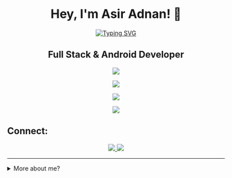<div align="center">

# Hey, I'm Asir Adnan!  👋

</div>

<div align="center" style="margin-bottom: 20px;">
<a href="https://git.io/typing-svg">
    <img src="https://readme-typing-svg.demolab.com?font=JetBrains+Mono&size=28&duration=2000&pause=1000&center=true&vCenter=true&width=700&lines=Full+Stack+%7C+Android+Developer;FastAPI+%7C+Kotlin+%7C+Django+%7C+Next.js+%7C+MERN;Building%2C+Breaking%2C+Learning...;Fueled+by+tea+and+Enthusiasm!&color=009688" alt="Typing SVG" />
</a>

  <br/>
</div>
<div align="center">

  ## Full Stack & Android Developer

</div>
<!-- 
## 🔥 About Me
- 🎓 **Computer Science Student at BRAC University**
- 📱 **Android Developer** proficient in **Kotlin**, building scalable and efficient mobile applications.
- 🌐 **Full-Stack Web Developer** with expertise in **FastAPI, Django, Next.js, and the MERN stack**.
- ⚔️ **Competitive Programmer**, participated in **ICPC Regional** and **NCPC Regional**, solving **1300+ problems** across platforms. -->

<p align="center">
    <img src="https://skillicons.dev/icons?i=nginx,linux"/>
</p>
<p align="center">
    <img src="https://skillicons.dev/icons?i=fastapi,django,nextjs,express,nodejs"/>
</p>
<p align="center">
    <img src="https://skillicons.dev/icons?i=python,c,cpp,java,kotlin,js,solidity"/>
</p>

<p align="center">
    <img src="https://skillicons.dev/icons?i=html,css,bootstrap,tailwind,react,sqlite,mysql,postgres,mongodb"/>
</p>

## Connect:
<p align="center">
    <a href="https://linkedin.com/in/asiradnan">
    <img src="https://skillicons.dev/icons?i=linkedin"/>
    </a>
    <a href="mailto:asiradnan23@gmail.com">
    <img src="https://skillicons.dev/icons?i=gmail"/>
    </a>
</p>
  

---
<details>
   <summary>More about me?</summary>
   
## I am a -
### 💻 Passionate Coder

Whether it's algorithms, data structures, or diving into the world of software development, every line of code is an opportunity to learn and grow.

### ⚔️ Competitive Programming Enthusiast

Competitive programming is my playground. I believe in the power of challenges to sharpen my skills. Regularly participating and pushing my limits in competitive programming is not just a hobby but my top priority.
####  Current Ratings: 
- [1301 - Codeforces ](https://codeforces.com/profile/asiradnan)
- [1599 - CodeChef ](https://www.codechef.com/users/asiradnan)

And solved more than **1300** problems on different judges including [800+ problems on Codeforces ](https://codeforces.com/profile/asiradnan), [70+ on CSES](https://cses.fi/user/171849), [180+ on CodeChef ](https://www.codechef.com/users/asiradnan) and [370+ problems on Beecrowd](https://www.beecrowd.com.br/judge/en/profile/655116).

### 🛠️  Software & Android Developer
I am passionate about building high-performance Android apps with Kotlin, focusing on sleek UI/UX and optimized architecture. Skilled in fullstack development using Python, JavaScript, Django, FastAPI, Next.js, and MERN, crafting scalable applications with seamless front-end and back-end integration.

## Skills
#### Programming
- Python
- C++
- Kotlin
- JavaScript
#### Web Technologies

- HTML
- CSS, Bootstrap, Tailwind CSS, Shadcn  UI
- Javascript, React.js
- **Django, FastAPI, Next.js, MERN**
- SQLite, MySQL, PostgreSQL, MongoDB
- JSON, RestAPI 

#### Android Development

- Kotlin
- Material UI

#### System
- Git, GitHub
- Linux
  
#### What I'm currently learning 📚
- Currently focusing on mastering Androidoid Development with Kotlin.


## How to reach me?
- [Linkedin](https://www.linkedin.com/in/asiradnan/)
- [Email](mailto:asiradnan23@gmail.com)
- [Facebook](https://www.facebook.com/asiradnan23/)
   
You can ask me anything about app or web development and artificial intelligence! I am looking forward to absorb knowledge, gain experience, collaborate and build amazing products for the world.
</details>

